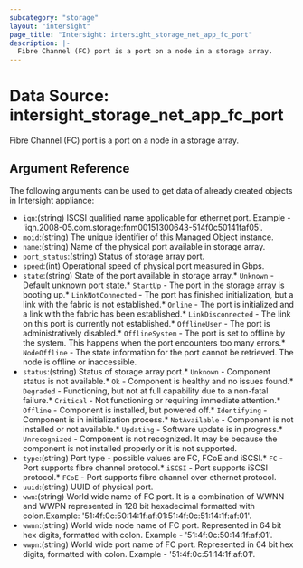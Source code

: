 ```yaml
---
subcategory: "storage"
layout: "intersight"
page_title: "Intersight: intersight_storage_net_app_fc_port"
description: |-
  Fibre Channel (FC) port is a port on a node in a storage array.
---
```


# Data Source: intersight_storage_net_app_fc_port
Fibre Channel (FC) port is a port on a node in a storage array.
## Argument Reference
The following arguments can be used to get data of already created objects in Intersight appliance:
* `iqn`:(string) ISCSI qualified name applicable for ethernet port. Example - 'iqn.2008-05.com.storage:fnm00151300643-514f0c50141faf05'. 
* `moid`:(string) The unique identifier of this Managed Object instance. 
* `name`:(string) Name of the physical port available in storage array. 
* `port_status`:(string) Status of storage array port. 
* `speed`:(int) Operational speed of physical port measured in Gbps. 
* `state`:(string) State of the port available in storage array.* `Unknown` - Default unknown port state.* `StartUp` - The port in the storage array is booting up.* `LinkNotConnected` - The port has finished initialization, but a link with the fabric is not established.* `Online` - The port is initialized and a link with the fabric has been established.* `LinkDisconnected` - The link on this port is currently not established.* `OfflineUser` - The port is administratively disabled.* `OfflineSystem` - The port is set to offline by the system. This happens when the port encounters too many errors.* `NodeOffline` - The state information for the port cannot be retrieved. The node is offline or inaccessible. 
* `status`:(string) Status of storage array port.* `Unknown` - Component status is not available.* `Ok` - Component is healthy and no issues found.* `Degraded` - Functioning, but not at full capability due to a non-fatal failure.* `Critical` - Not functioning or requiring immediate attention.* `Offline` - Component is installed, but powered off.* `Identifying` - Component is in initialization process.* `NotAvailable` - Component is not installed or not available.* `Updating` - Software update is in progress.* `Unrecognized` - Component is not recognized. It may be because the component is not installed properly or it is not supported. 
* `type`:(string) Port type - possible values are FC, FCoE and iSCSI.* `FC` - Port supports fibre channel protocol.* `iSCSI` - Port supports iSCSI protocol.* `FCoE` - Port supports fibre channel over ethernet protocol. 
* `uuid`:(string) UUID of physical port. 
* `wwn`:(string) World wide name of FC port. It is a combination of WWNN and WWPN represented in 128 bit hexadecimal formatted with colon.Example: '51:4f:0c:50:14:1f:af:01:51:4f:0c:51:14:1f:af:01'. 
* `wwnn`:(string) World wide node name of FC port. Represented in 64 bit hex digits, formatted with colon. Example - '51:4f:0c:50:14:1f:af:01'. 
* `wwpn`:(string) World wide port name of FC port. Represented in 64 bit hex digits, formatted with colon. Example - '51:4f:0c:51:14:1f:af:01'. 
